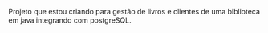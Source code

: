 Projeto que estou criando para gestão de livros e clientes de uma biblioteca em java integrando com postgreSQL.
